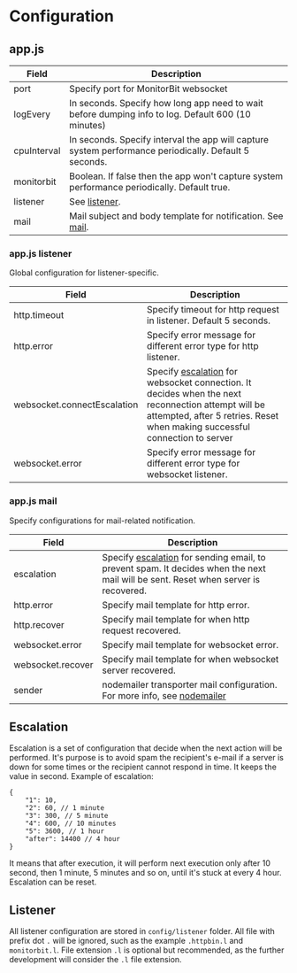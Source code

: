 # Configuration
## app.js

|Field | Description |
| ----- | ----- |
| port | Specify port for MonitorBit websocket |
| logEvery | In seconds. Specify how long app need to wait before dumping info to log. Default 600 (10 minutes) |
| cpuInterval | In seconds. Specify interval the app will capture system performance periodically. Default 5 seconds. |
| monitorbit | Boolean. If false then the app won't capture system performance periodically. Default true. |
| listener | See [listener](#app_listener). |
| mail | Mail subject and body template for notification. See [mail](#app_mail). |

<a name="app_listener"></a>
### app.js listener

Global configuration for listener-specific.

|Field | Description |
| ----- | ----- |
| http.timeout | Specify timeout for http request in listener. Default 5 seconds. |
| http.error | Specify error message for different error type for http listener. |
| websocket.connectEscalation | Specify [escalation](#escalation) for websocket connection. It decides when the next reconnection attempt will be attempted, after 5 retries. Reset when making successful connection to server |
| websocket.error | Specify error message for different error type for websocket listener. |

<a name="app_mail"></a>
### app.js mail

Specify configurations for mail-related notification.

|Field | Description |
| ----- | ----- |
| escalation | Specify [escalation](#escalation) for sending email, to prevent spam. It decides when the next mail will be sent. Reset when server is recovered. |
| http.error | Specify mail template for http error. |
| http.recover | Specify mail template for when http request recovered. |
| websocket.error | Specify mail template for websocket error. |
| websocket.recover | Specify mail template for when websocket server recovered. |
| sender | nodemailer transporter mail configuration. For more info, see [nodemailer](https://nodemailer.com) |

<a name="escalation"></a>
## Escalation

Escalation is a set of configuration that decide when the next action will be performed. It's purpose is to avoid spam the recipient's e-mail if a server is down for some times or the recipient cannot respond in time. It keeps the value in second. Example of escalation:

```
{
    "1": 10,
    "2": 60, // 1 minute
    "3": 300, // 5 minute
    "4": 600, // 10 minutes
    "5": 3600, // 1 hour
    "after": 14400 // 4 hour
}
```

It means that after execution, it will perform next execution only after 10 second, then 1 minute, 5 minutes and so on, until it's stuck at every 4 hour. Escalation can be reset.

## Listener

All listener configuration are stored in `config/listener` folder. All file with prefix dot `.` will be ignored, such as the example `.httpbin.l` and `monitorbit.l`. File extension `.l` is optional but recommended, as the further development will consider the `.l` file extension.